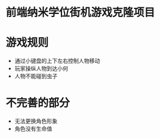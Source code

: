 
前端纳米学位街机游戏克隆项目
===============================

# 游戏规则
- 通过小键盘的上下左右控制人物移动
- 玩家操纵人物到达小何
- 人物不能碰到虫子

# 不完善的部分
- 无法更换角色形象
- 角色没有生命值

